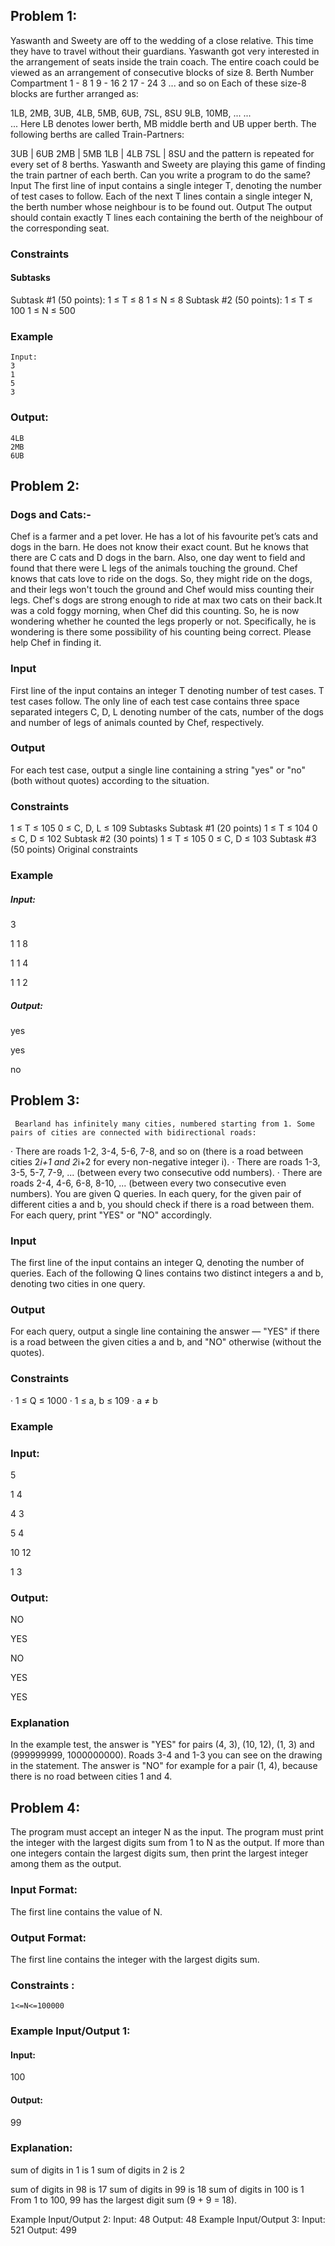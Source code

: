 ## Problem 1:
  Yaswanth and Sweety are off to the wedding of a close relative. This time they have to travel without their guardians. Yaswanth got very interested in the arrangement of     seats inside the train coach.
The entire coach could be viewed as an arrangement of consecutive blocks of size 8.
 Berth Number   Compartment
 1 -  8           	1 
 9 - 16           	2 
17 - 24               3 
... and so on
Each of these size-8 blocks are further arranged as:
 
 1LB,  2MB,  3UB,  4LB,  5MB,  6UB,  7SL,  8SU 
 9LB, 10MB, ...
 ...  
 ...
Here LB denotes lower berth, MB middle berth and UB upper berth.
The following berths are called Train-Partners:
 
3UB   |  6UB 
2MB   |  5MB 
1LB   |  4LB 
7SL   |  8SU 
and the pattern is repeated for every set of 8 berths.
Yaswanth and Sweety are playing this game of finding the train partner of each berth. Can you write a program to do the same?
Input
The first line of input contains a single integer T, denoting the number of test cases to follow.
Each of the next T lines contain a single integer N, the berth number whose neighbour is to be found out.
Output
The output should contain exactly T lines each containing the berth of the neighbour of the corresponding seat.
### Constraints
#### Subtasks
Subtask #1 (50 points):
1 ≤ T ≤ 8
1 ≤ N ≤ 8
Subtask #2 (50 points):
1 ≤ T ≤ 100
1 ≤ N ≤ 500
### Example
    Input:
    3
    1
    5
    3

### Output:
    4LB
    2MB
    6UB



## Problem 2:
   ### Dogs and Cats:-
 
Chef is a farmer and a pet lover. He has a lot of his favourite pet’s cats and dogs in the barn. He does not know their exact count. But he knows that there are C cats and D dogs in the barn. Also, one day went to field and found that there were L legs of the animals touching the ground. Chef knows that cats love to ride on the dogs. So, they might ride on the dogs, and their legs won't touch the ground and Chef would miss counting their legs. Chef's dogs are strong enough to ride at max two cats on their back.It was a cold foggy morning, when Chef did this counting. So, he is now wondering whether he counted the legs properly or not. Specifically, he is wondering is there some possibility of his counting being correct. Please help Chef in finding it.
### Input
First line of the input contains an integer T denoting number of test cases. T test cases follow.
The only line of each test case contains three space separated integers C, D, L denoting number of the cats, number of the dogs and number of legs of animals counted by Chef, respectively.
### Output
For each test case, output a single line containing a string "yes" or "no" (both without quotes) according to the situation.
### Constraints
1 ≤ T ≤ 105
0 ≤ C, D, L ≤ 109
Subtasks
Subtask #1 (20 points)
1 ≤ T ≤ 104
0 ≤ C, D ≤ 102
Subtask #2 (30 points)
1 ≤ T ≤ 105
0 ≤ C, D ≤ 103
Subtask #3 (50 points)
Original constraints
  
 
### Example
##### Input:
3

1 1 8

1 1 4

1 1 2
##### Output:
yes

yes

no

## Problem 3:
     Bearland has infinitely many cities, numbered starting from 1. Some pairs of cities are connected with bidirectional roads:
·         There are roads 1-2, 3-4, 5-6, 7-8, and so on (there is a road between cities 2*i+1 and 2*i+2 for every non-negative integer i).
·         There are roads 1-3, 3-5, 5-7, 7-9, ... (between every two consecutive odd numbers).
·         There are roads 2-4, 4-6, 6-8, 8-10, ... (between every two consecutive even numbers).
You are given Q queries. In each query, for the given pair of different cities a and b, you should check if there is a road between them. For each query, print "YES" or "NO" accordingly.
### Input
The first line of the input contains an integer Q, denoting the number of queries.
Each of the following Q lines contains two distinct integers a and b, denoting two cities in one query.
### Output
For each query, output a single line containing the answer — "YES" if there is a road between the given cities a and b, and "NO" otherwise (without the quotes).
### Constraints
·         1 ≤ Q ≤ 1000
·         1 ≤ a, b ≤ 109
·         a ≠ b
### Example
### Input:
5

1 4

4 3

5 4

10 12

1 3
### Output:
NO

YES

NO

YES

YES
### Explanation
In the example test, the answer is "YES" for pairs (4, 3), (10, 12), (1, 3) and (999999999, 1000000000). Roads 3-4 and 1-3 you can see on the drawing in the statement.
The answer is "NO" for example for a pair (1, 4), because there is no road between cities 1 and 4.

## Problem 4:
The program must accept an integer N as the input. The program must print the integer with the largest digits sum from 1 to N as the output. If more than one integers contain the largest digits sum, then print the largest integer among them as the output.

### Input Format:
The first line contains the value of N.

### Output Format:
The first line contains the integer with the largest digits sum.

### Constraints :
	1<=N<=100000

### Example Input/Output 1:
#### Input:
100
#### Output:
99

### Explanation:
sum of digits in 1 is 1
sum of digits in 2 is 2

sum of digits in 98 is 17
sum of digits in 99 is 18
sum of digits in 100 is 1
From 1 to 100, 99 has the largest digit sum (9 + 9 = 18).

Example Input/Output 2:
Input:
48
Output:
48
Example Input/Output 3:
Input:
521
Output:
499


